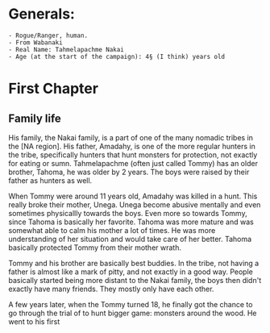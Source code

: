 # Generals:
	- Rogue/Ranger, human.
	- From Wabanaki
	- Real Name: Tahmelapachme Nakai
	- Age (at the start of the campaign): 4§ (I think) years old

# First Chapter

## Family life

His family, the Nakai family, is a part of one of the many nomadic tribes in the [NA region]. His father, Amadahy, is one of the more regular hunters in the tribe, specifically hunters that hunt monsters for protection, not exactly for eating or sumn. Tahmelapachme (often just called Tommy) has an older brother, Tahoma, he was older by 2 years. The boys were raised by their father as hunters as well. 

When Tommy were around 11 years old, Amadahy was killed in a hunt. This really broke their mother, Unega. Unega become abusive mentally and even sometimes physicallly towards the boys. Even more so towards Tommy, since Tahoma is basically her favorite. Tahoma was more mature and was somewhat able to calm his mother a lot of times. He was more understanding of her situation and would take care of her better. Tahoma basically protected Tommy from their mother wrath. 

Tommy and his brother are basically best buddies. In the tribe, not having a father is almost like a mark of pitty, and not exactly in a good way. People basically started being more distant to the Nakai family, the boys then didn't exactly have many friends. They mostly only have each other.

A few years later, when the Tommy turned 18, he finally got the chance to go through the trial of  to hunt bigger game: monsters around the wood. He went to his first 

